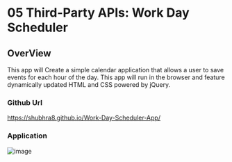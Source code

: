 # 05 Third-Party APIs: Work Day Scheduler

## OverView

This app will Create a simple calendar application that allows a user to save events for each hour of the day. This app will run in the browser and feature dynamically updated HTML and CSS powered by jQuery.

### Github Url
https://shubhra8.github.io/Work-Day-Scheduler-App/


### Application
![image](https://user-images.githubusercontent.com/57454930/171750108-7209b9ac-3446-4eb2-b3a8-57bd2c44a3c0.png)
